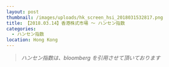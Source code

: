 ```yaml
---
layout: post
thumbnail: /images/uploads/hk_screen_hsi_2018031532817.png
title: 【2018.03.14】香港株式市場 〜 ハンセン指数
categories:
  - ハンセン指数
location: Hong Kong
---
```

>_ハンセン指数は、bloomberg を引用させて頂いております_
